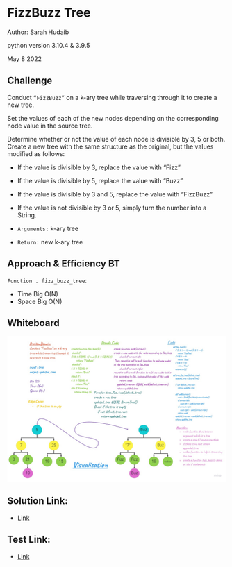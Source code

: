 # FizzBuzz Tree
Author: Sarah Hudaib 

python version 3.10.4 & 3.9.5

May 8 2022 

## Challenge
Conduct `“FizzBuzz”` on a k-ary tree while traversing through it to create a new tree.

Set the values of each of the new nodes depending on the corresponding node value in the source tree.

Determine whether or not the value of each node is divisible by 3, 5 or both. Create a new tree with the same structure as the original, but the values modified as follows:

- If the value is divisible by 3, replace the value with “Fizz”
- If the value is divisible by 5, replace the value with “Buzz”
- If the value is divisible by 3 and 5, replace the value with “FizzBuzz”
- If the value is not divisible by 3 or 5, simply turn the number into a String.

- `Arguments:` k-ary tree
- `Return:` new k-ary tree

## Approach & Efficiency BT
`Function . fizz_buzz_tree`: 
- Time Big O(N) 
- Space Big O(N)

## Whiteboard 
![alt text](./FizzBuzz.jpg "FizzBuzz")

## Solution Link: 
- [Link](./tree_fizz_buzz.py)

## Test Link: 
- [Link](./test_tree_fizz_buzz.py)





